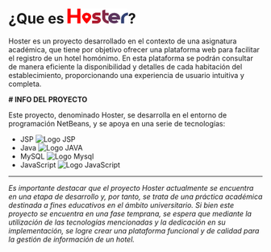 # ¿Que es  <img src="./web/IMG/HOSTER 3.png" alt="Logo Hoster" width="120px" height="30px">?
Hoster es un proyecto desarrollado en el contexto de una asignatura académica, que tiene por objetivo ofrecer una plataforma web para facilitar el registro de un hotel homónimo. En esta plataforma se podrán consultar de manera eficiente la disponibilidad y detalles de cada habitación del establecimiento, proporcionando una experiencia de usuario intuitiva y completa.


<strong># INFO DEL PROYECTO</strong> 

Este proyecto, denominado Hoster, se desarrolla en el entorno de programación NetBeans, y se apoya en una serie de tecnologías:

- JSP <img src="https://cdn-icons-png.flaticon.com/256/28/28968.png" alt="Logo JSP" width="20px" height="20px">
- Java <img src="https://cdn-icons-png.flaticon.com/256/226/226777.png" alt="Logo JAVA" width="20px" height="20px">
- MySQL <img src="https://cdn.iconscout.com/icon/free/png-256/free-mysql-3628940-3030165.png" alt="Logo Mysql" width="20px" height="20px">
- JavaScript <img src="https://logospng.org/download/javascript/logo-javascript-256.png" alt="Logo JavaScript" width="20px" height="20px">



<hr>
<em>Es importante destacar que el proyecto Hoster actualmente se encuentra en una etapa de desarrollo y, por tanto, se trata de una práctica académica destinada a fines educativos en el ámbito universitario. Si bien este proyecto se encuentra en una fase temprana, se espera que mediante la utilización de las tecnologías mencionadas y la dedicación en su implementación, se logre crear una plataforma funcional y de calidad para la gestión de información de un hotel. </em>


